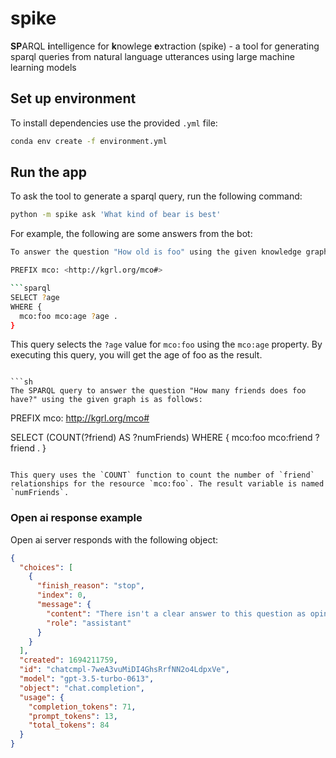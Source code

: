 # spike

**SP**ARQL **i**ntelligence for **k**nowlege **e**xtraction (spike) - a tool for generating sparql queries from natural language utterances using large machine learning models

## Set up environment

To install dependencies use the provided `.yml` file:

```sh
conda env create -f environment.yml
```

## Run the app

To ask the tool to generate a sparql query, run the following command:

```sh
python -m spike ask 'What kind of bear is best'
```

For example, the following are some answers from the bot:

```sh
To answer the question "How old is foo" using the given knowledge graph, you can use the following SPARQL query:

PREFIX mco: <http://kgrl.org/mco#>

```sparql
SELECT ?age
WHERE {
  mco:foo mco:age ?age .
}
```

This query selects the `?age` value for `mco:foo` using the `mco:age` property. By executing this query, you will get the age of foo as the result.
```

```sh
The SPARQL query to answer the question "How many friends does foo have?" using the given graph is as follows:

```
PREFIX mco: <http://kgrl.org/mco#>

SELECT (COUNT(?friend) AS ?numFriends)
WHERE {
  mco:foo mco:friend ?friend .
}
```

This query uses the `COUNT` function to count the number of `friend` relationships for the resource `mco:foo`. The result variable is named `numFriends`.
```

### Open ai response example

Open ai server responds with the following object:

```json
{
  "choices": [
    {
      "finish_reason": "stop",
      "index": 0,
      "message": {
        "content": "There isn't a clear answer to this question as opinions may vary. Some people might argue that the grizzly bear is the best due to its strength and size, while others might say the polar bear is the best because of its adaptability to extreme cold environments. Ultimately, the \"best\" bear depends on personal preferences and the specific criteria being considered.",
        "role": "assistant"
      }
    }
  ],
  "created": 1694211759,
  "id": "chatcmpl-7weA3vuMiDI4GhsRrfNN2o4LdpxVe",
  "model": "gpt-3.5-turbo-0613",
  "object": "chat.completion",
  "usage": {
    "completion_tokens": 71,
    "prompt_tokens": 13,
    "total_tokens": 84
  }
}
```
